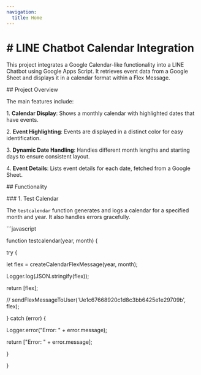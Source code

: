 ```yaml
---
navigation:
  title: Home
---
```


# # LINE Chatbot Calendar Integration

This project integrates a Google Calendar-like functionality into a LINE Chatbot using Google Apps Script. It retrieves event data from a Google Sheet and displays it in a calendar format within a Flex Message.

\## Project Overview

The main features include:

1\. **Calendar Display**: Shows a monthly calendar with highlighted dates that have events.

2\. **Event Highlighting**: Events are displayed in a distinct color for easy identification.

3\. **Dynamic Date Handling**: Handles different month lengths and starting days to ensure consistent layout.

4\. **Event Details**: Lists event details for each date, fetched from a Google Sheet.

\## Functionality

\### 1. Test Calendar

The `testcalendar` function generates and logs a calendar for a specified month and year. It also handles errors gracefully.

\`\`\`javascript

function testcalendar(year, month) {

try {

let flex = createCalendarFlexMessage(year, month);

Logger.log(JSON.stringify(flex));

return \[flex];

// sendFlexMessageToUser('Ue1c67668920c1d8c3bb6425e1e29709b', flex);

} catch (error) {

Logger.error("Error: " + error.message);

return \["Error: " + error.message];

}

}
